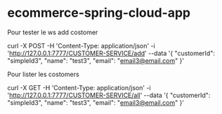 # ecommerce-spring-cloud-app
Pour tester le ws add costomer 

curl -X POST -H 'Content-Type: application/json' -i 'http://127.0.0.1:7777/CUSTOMER-SERVICE/add' --data '{
  "customerId": "simpleId3",
  "name": "test3",
  "email": "email3@email.com"
}'


Pour lister les costomers

curl -X GET -H 'Content-Type: application/json' -i 'http://127.0.0.1:7777/CUSTOMER-SERVICE/all' --data '{
  "customerId": "simpleId3",
  "name": "test3",
  "email": "email3@email.com"
}'
